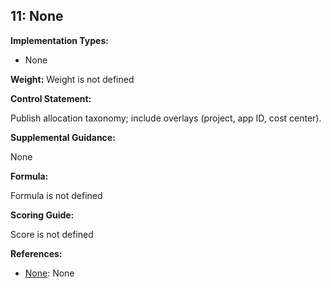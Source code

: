## 11: None

**Implementation Types:**
 
- None

**Weight:** Weight is not defined

**Control Statement:**

Publish allocation taxonomy; include overlays (project, app ID, cost center).

**Supplemental Guidance:**

None

**Formula:**

Formula is not defined

**Scoring Guide:**

Score is not defined

**References:**

- [None](None): None